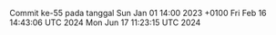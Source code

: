 Commit ke-55 pada tanggal Sun Jan 01 14:00 2023 +0100
Fri Feb 16 14:43:06 UTC 2024
Mon Jun 17 11:23:15 UTC 2024
